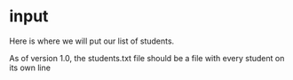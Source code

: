 # input

Here is where we will put our list of students. 

As of version 1.0, the students.txt file should be a file with every student on its own line